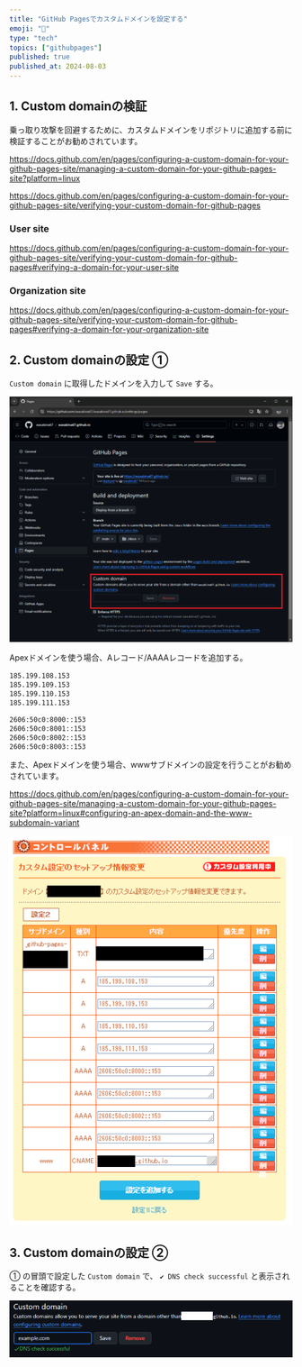```yaml
---
title: "GitHub Pagesでカスタムドメインを設定する"
emoji: "📄"
type: "tech"
topics: ["githubpages"]
published: true
published_at: 2024-08-03
---
```


## 1. Custom domainの検証

乗っ取り攻撃を回避するために、カスタムドメインをリポジトリに追加する前に検証することがお勧めされています。

https://docs.github.com/en/pages/configuring-a-custom-domain-for-your-github-pages-site/managing-a-custom-domain-for-your-github-pages-site?platform=linux

https://docs.github.com/en/pages/configuring-a-custom-domain-for-your-github-pages-site/verifying-your-custom-domain-for-github-pages

### User site

https://docs.github.com/en/pages/configuring-a-custom-domain-for-your-github-pages-site/verifying-your-custom-domain-for-github-pages#verifying-a-domain-for-your-user-site

### Organization site

https://docs.github.com/en/pages/configuring-a-custom-domain-for-your-github-pages-site/verifying-your-custom-domain-for-github-pages#verifying-a-domain-for-your-organization-site

## 2. Custom domainの設定 ①

`Custom domain` に取得したドメインを入力して `Save` する。

![](/images/11/1.png)

Apexドメインを使う場合、Aレコード/AAAAレコードを追加する。

```
185.199.108.153
185.199.109.153
185.199.110.153
185.199.111.153
```

```
2606:50c0:8000::153
2606:50c0:8001::153
2606:50c0:8002::153
2606:50c0:8003::153
```

また、Apexドメインを使う場合、wwwサブドメインの設定を行うことがお勧めされています。

https://docs.github.com/en/pages/configuring-a-custom-domain-for-your-github-pages-site/managing-a-custom-domain-for-your-github-pages-site?platform=linux#configuring-an-apex-domain-and-the-www-subdomain-variant

![](/images/11/2.png)

## 3. Custom domainの設定 ②

① の冒頭で設定した `Custom domain` で、 `✔ DNS check successful` と表示されることを確認する。

![](/images/11/3.png)
